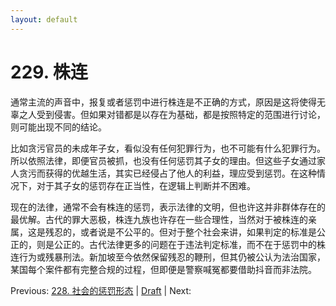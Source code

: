 ```yaml
---
layout: default
---
```

# 229. 株连

通常主流的声音中，报复或者惩罚中进行株连是不正确的方式，原因是这将使得无辜之人受到侵害。但如果对错都是以存在为基础，都是按照特定的范围进行讨论，则可能出现不同的结论。

比如贪污官员的未成年子女，看似没有任何犯罪行为，也不可能有什么犯罪行为。所以依照法律，即便官员被抓，也没有任何惩罚其子女的理由。但这些子女通过家人贪污而获得的优越生活，其实已经侵占了他人的利益，理应受到惩罚。在这种情况下，对于其子女的惩罚存在正当性，在逻辑上判断并不困难。

现在的法律，通常不会有株连的惩罚，表示法律的文明，但也许这并非群体存在的最优解。古代的罪大恶极，株连九族也许存在一些合理性，当然对于被株连的亲属，这是残忍的，或者说是不公平的。但对于整个社会来讲，如果判定的标准是公正的，则是公正的。古代法律更多的问题在于违法判定标准，而不在于惩罚中的株连行为或残暴刑法。新加坡至今依然保留残忍的鞭刑，但其仍被公认为法治国家，某国每个案件都有完整合规的过程，但即便是警察喊冤都要借助抖音而非法院。

Previous: [228. 社会的惩罚形态](228.md) | [Draft](../Draft.md) | Next: 